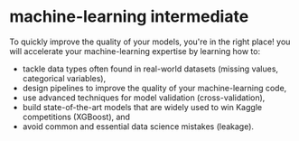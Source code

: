 # machine-learning intermediate


To quickly improve the quality of your models, you're in the right place! you will accelerate your machine-learning expertise by learning how to:

- tackle data types often found in real-world datasets (missing values, categorical variables),
- design pipelines to improve the quality of your machine-learning code,
- use advanced techniques for model validation (cross-validation),
- build state-of-the-art models that are widely used to win Kaggle competitions (XGBoost), and
- avoid common and essential data science mistakes (leakage).
